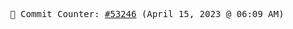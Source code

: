 <p align="center">
    <samp>
        📮 Commit Counter: <a href="https://github.com/Javascript-void0/Javascript-void0/commits/main">#53246</a> (April 15, 2023 @ 06:09 AM)
    </samp>
</p>